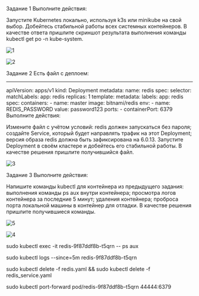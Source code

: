 Задание 1
Выполните действия:

Запустите Kubernetes локально, используя k3s или minikube на свой выбор.
Добейтесь стабильной работы всех системных контейнеров.
В качестве ответа пришлите скриншот результата выполнения команды kubectl get po -n kube-system.

![1](https://user-images.githubusercontent.com/122460278/213149648-6db9b09f-c728-4f06-8db1-a97767a4fdc0.png)

![2](https://user-images.githubusercontent.com/122460278/213149657-5cea02fa-b26a-4f5a-b46d-2d60b02f9867.png)


Задание 2
Есть файл с деплоем:

---
apiVersion: apps/v1
kind: Deployment
metadata:
  name: redis
spec:
  selector:
    matchLabels:
      app: redis
  replicas: 1
  template:
    metadata:
      labels:
        app: redis
    spec:
      containers:
      - name: master
        image: bitnami/redis
        env:
         - name: REDIS_PASSWORD
           value: password123
        ports:
        - containerPort: 6379
Выполните действия:

Измените файл с учётом условий:
redis должен запускаться без пароля;
создайте Service, который будет направлять трафик на этот Deployment;
версия образа redis должна быть зафиксирована на 6.0.13.
Запустите Deployment в своём кластере и добейтесь его стабильной работы.
В качестве решения пришлите получившийся файл.

![3](https://user-images.githubusercontent.com/122460278/213149705-1766e3cb-29c9-4f70-8e8f-62eef01ca20c.png)


Задание 3
Выполните действия:

Напишите команды kubectl для контейнера из предыдущего задания:
выполнения команды ps aux внутри контейнера;
просмотра логов контейнера за последние 5 минут;
удаления контейнера;
проброса порта локальной машины в контейнер для отладки.
В качестве решения пришлите получившиеся команды.


![5](https://user-images.githubusercontent.com/122460278/213149994-1ddb6b14-6de1-45f2-a6a6-1fde2d27a7f3.png)

![4](https://user-images.githubusercontent.com/122460278/213150371-fad6243e-7405-4b88-8f94-4c199fbfa7dc.png)

sudo kubectl exec -it redis-9f87ddf8b-t5qrn -- ps aux

sudo kubectl logs --since=5m redis-9f87ddf8b-t5qrn

sudo kubectl delete -f redis.yaml && sudo kubectl delete -f redis_service.yaml

sudo kubectl port-forward pod/redis-9f87ddf8b-t5qrn 44444:6379
